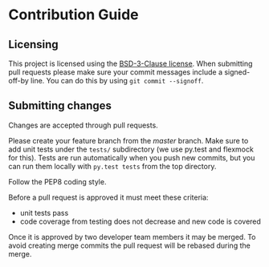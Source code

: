 Contribution Guide
==================

Licensing
---------

This project is licensed using the [BSD-3-Clause license](https://github.com/projectatomic/osbs-client/blob/master/LICENSE). When submitting pull requests please make sure your commit messages include a signed-off-by line. You can do this by using `git commit --signoff`.

Submitting changes
------------------

Changes are accepted through pull requests.

Please create your feature branch from the *master* branch. Make sure to add unit tests under the `tests/` subdirectory (we use py.test and flexmock for this). Tests are run automatically when you push new commits, but you can run them locally with `py.test tests` from the top directory.

Follow the PEP8 coding style.

Before a pull request is approved it must meet these criteria:
- unit tests pass
- code coverage from testing  does not decrease and new code is covered

Once it is approved by two developer team members it may be merged. To avoid creating merge commits the pull request will be rebased during the merge.
